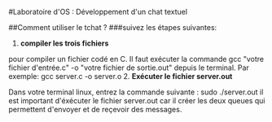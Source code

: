 #Laboratoire d'OS : Développement d'un chat textuel

##Comment utiliser le tchat ?
###suivez les étapes suivantes:
1. **compiler les trois fichiers**

 pour compiler un fichier codé en C. Il faut exécuter la commande gcc "votre fichier d'entrée.c" -o "votre fichier de sortie.out" depuis le terminal. Par exemple:
     gcc server.c -o server.o
2. **Exécuter le fichier server.out**

 Dans votre terminal linux, entrez la commande suivante :  sudo ./server.out
 il est important d'éxécuter le fichier server.out car il créer les deux queues qui permettent d'envoyer et de reçevoir des messages.
